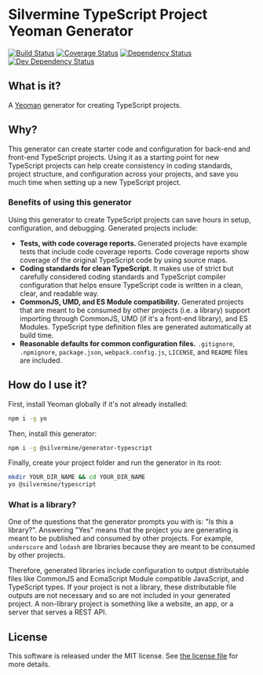 # Silvermine TypeScript Project Yeoman Generator

[![Build Status](https://travis-ci.org/silvermine/generator-typescript.svg?branch=master)](https://travis-ci.org/silvermine/generator-typescript)
[![Coverage Status](https://coveralls.io/repos/github/silvermine/generator-typescript/badge.svg?branch=master)](https://coveralls.io/github/silvermine/generator-typescript?branch=master)
[![Dependency Status](https://david-dm.org/silvermine/generator-typescript.svg)](https://david-dm.org/silvermine/generator-typescript)
[![Dev Dependency Status](https://david-dm.org/silvermine/generator-typescript/dev-status.svg)](https://david-dm.org/silvermine/generator-typescript#info=devDependencies&view=table)

## What is it?

A [Yeoman](http://yeoman.io) generator for creating TypeScript projects.

## Why?

This generator can create starter code and configuration for back-end and front-end
TypeScript projects. Using it as a starting point for new TypeScript projects can help
create consistency in coding standards, project structure, and configuration across your
projects, and save you much time when setting up a new TypeScript project.

### Benefits of using this generator

Using this generator to create TypeScript projects can save hours in setup, configuration,
and debugging. Generated projects include:

   * **Tests, with code coverage reports.** Generated projects have example tests that
     include code coverage reports. Code coverage reports show coverage of the original
     TypeScript code by using source maps.
   * **Coding standards for clean TypeScript.** It makes use of strict but carefully
     considered coding standards and TypeScript compiler configuration that helps ensure
     TypeScript code is written in a clean, clear, and readable way.
   * **CommonJS, UMD, and ES Module compatibility.** Generated projects that are meant to
     be consumed by other projects (i.e. a library) support importing through CommonJS,
     UMD (if it's a front-end library), and ES Modules. TypeScript type definition files
     are generated automatically at build time.
   * **Reasonable defaults for common configuration files.** `.gitignore`, `.npmignore`,
     `package.json`, `webpack.config.js`, `LICENSE`, and `README` files are included.

## How do I use it?

First, install Yeoman globally if it's not already installed:

```bash
npm i -g yo
```

Then, install this generator:

```bash
npm i -g @silvermine/generator-typescript
```

Finally, create your project folder and run the generator in its root:

```bash
mkdir YOUR_DIR_NAME && cd YOUR_DIR_NAME
yo @silvermine/typescript
```

### What is a library?

One of the questions that the generator prompts you with is: "Is this a library?".
Answering "Yes" means that the project you are generating is meant to be published and
consumed by other projects. For example, `underscore` and `lodash` are libraries because
they are meant to be consumed by other projects.

Therefore, generated libraries include configuration to output distributable files like
CommonJS and EcmaScript Module compatible JavaScript, and TypeScript types. If your
project is not a library, these distributable file outputs are not necessary and so are
not included in your generated project. A non-library project is something like a website,
an app, or a server that serves a REST API.

## License

This software is released under the MIT license. See [the license
file](LICENSE) for more details.
